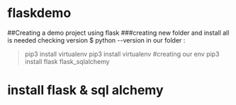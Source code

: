 # flaskdemo

##Creating a demo project using flask
###creating new folder and install all is needed 
checking version
$ python --version
in our folder :
> pip3 install virtualenv
> pip3 install virtualenv
#creating our env
> pip3 install flask flask_sqlalchemy
# install flask & sql alchemy
